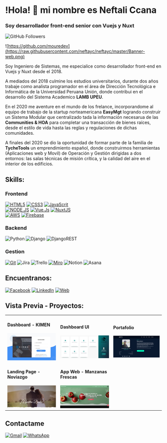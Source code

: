 # !Hola! 👋 mi nombre es Neftali Ccana
 
### Soy desarrollador front-end senior con Vuejs y Nuxt
![GitHub Followers](https://img.shields.io/github/followers/neftayc?style=social)

![https://github.com/mouredev](https://raw.githubusercontent.com/neftayc/neftayc/master/Banner-web.png)

Soy Ingeniero de Sistemas, me especialice como desarrollador front-end en Vuejs y Nuxt desde el 2018.

A mediados del 2018 culmine los estudios universitarios, durante dos años trabaje como analista programador en el área de Dirección Tecnológica e Informática de la Universidad Peruana Unión, donde contribui en el desarrollo del Sistema Academico **LAMB UPEU**.

En el 2020 me aventure en el mundo de los frelance, incorporandome al equipo de trabajo de la startup norteamericana **EasyMgt** logrando construir un Sistema Modular que centralizado tada la información necesarua de las **Communities & HOA** para completar una transacción de bienes raíces, desde el estilo de vida hasta las reglas y regulaciones de dichas comunidades.

A finales del 2020 se dio la oportunidad de formar parte de la familia de **TycheTools** un emprendimiento español, donde construirmos herramientas (Aplicaciones web y Movil) de Operación y Gestión dirigidas a dos entornos: las salas técnicas de misión crítica, y la calidad del aire en el interior de los edificios.

## Skills:
### Frontend
[![HTML5](https://img.shields.io/badge/HTML5-E34F26?style=for-the-badge&logo=html5&logoColor=white)]()
[![CSS3](https://img.shields.io/badge/CSS3-1572B6?style=for-the-badge&logo=css3&logoColor=white)]()
[![JavaScrit](https://img.shields.io/badge/JavaScript-F7DF1E?style=for-the-badge&logo=javascript&logoColor=black)]()
<br>
[![NODE.JS](https://img.shields.io/badge/Node.js-43853D?style=for-the-badge&logo=node.js&logoColor=white)]()
[![Vue.Js](https://img.shields.io/badge/Vue.js-35495E?style=for-the-badge&logo=vue.js&logoColor=4FC08D)]()
[![NuxtJS](https://img.shields.io/badge/Nuxt-35495E?style=for-the-badge&logo=nuxt.js&logoColor=4FC08D)]()
<br>
[![AWS](https://img.shields.io/badge/AWS-%23FF9900.svg?style=for-the-badge&logo=amazon-aws&logoColor=white)]()
[![Firebase](https://img.shields.io/badge/firebase-%23039BE5.svg?style=for-the-badge&logo=firebase)]()
<br>
### Backend
![Python](https://img.shields.io/badge/python-3670A0?style=for-the-badge&logo=python&logoColor=ffdd54)
![Django](https://img.shields.io/badge/django-%23092E20.svg?style=for-the-badge&logo=django&logoColor=white)
![DjangoREST](https://img.shields.io/badge/DJANGO-REST-ff1709?style=for-the-badge&logo=django&logoColor=white&color=ff1709&labelColor=gray)
<br>

### Gestion
[![Git](https://img.shields.io/badge/git-%23F05033.svg?style=for-the-badge&logo=git&logoColor=white)]()
![Jira](https://img.shields.io/badge/jira-%230A0FFF.svg?style=for-the-badge&logo=jira&logoColor=white)
![Trello](https://img.shields.io/badge/Trello-%23026AA7.svg?style=for-the-badge&logo=Trello&logoColor=white)
[![Miro](https://img.shields.io/badge/Miro-F7DF1E?style=for-the-badge&logo=miro&logoColor=white)]()
![Notion](https://img.shields.io/badge/Notion-%23000000.svg?style=for-the-badge&logo=notion&logoColor=white)
![Asana](https://img.shields.io/badge/Asana-ED225D.svg?style=for-the-badge&logo=asana&logoColor=white)
<br>

## Encuentranos:  
[![Facebook](https://img.shields.io/badge/Facebook-@nefta.ccana-1877F2?style=for-the-badge&logo=facebook&logoColor=white&labelColor=101010)](https://facebook.com/nefta.ccana)
[![LinkedIn](https://img.shields.io/badge/LinkedIn-Neftali_Ccana-0077B5?style=for-the-badge&logo=linkedin&logoColor=white&labelColor=101010)](https://www.linkedin.com/in/neftaliccana)
[![Web](https://img.shields.io/badge/Web-NeftaliCcana.com-14a1f0?style=for-the-badge&logo=dev.to&logoColor=white&labelColor=101010)](https://www.neftaliccana.com)

## Vista Previa - Proyectos:

<table style="width:100%">
  <tr>
    <td>
      <h4>Dashboard - KIMEN</h4>
	<a href="https://github.com/neftayc/kimen">
      <img src="https://raw.githubusercontent.com/neftayc/neftayc/master/kimen.jpeg">
	    </a>
		</td>
    <td>
      <h4>Dashboard UI</h4>
	    <a href="https://github.com/neftayc/Dashboard-ui">
      <img src="https://raw.githubusercontent.com/neftayc/neftayc/master/Dashboard.png">
	    </a>
		    </td>
    <td>
      <h4>Portafolio</h4>
      <a href="https://www.neftaliccana.com"  >
          <img src="https://raw.githubusercontent.com/neftayc/neftayc/master/portafolio-1.png">
      </a>
	</td>
  </tr>
  <tr>
    <td>
      <h4>Landing Page - Noviazgo</h4>
      <a href="https://dq9k1l7mnc5w9.cloudfront.net">
          <img src="https://raw.githubusercontent.com/neftayc/neftayc/master/noviasgo.png">
      </a>
	</td>
	<td>
    	 <h4>App Web - Manzanas Frescas</h4> 
	<a href="https://github.com/neftayc/App-web---Manzanas-Frescas">
          <img src="https://raw.githubusercontent.com/neftayc/neftayc/master/fresh-app.png"> 
	</a>
   </td> 
  </tr> 
</table>

## Contactame
[![Gmail](https://img.shields.io/badge/Gmail-D14836?style=for-the-badge&logo=gmail&logoColor=white)](mailto:rusbel.ccana@gmail.com)
[![WhatsApp](https://img.shields.io/badge/WhatsApp-25D366?style=for-the-badge&logo=whatsapp&logoColor=white)](https://api.whatsapp.com/send?phone='+051901581092')
